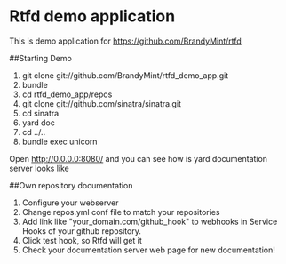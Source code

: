 # Rtfd demo application
This is demo application for https://github.com/BrandyMint/rtfd

##Starting Demo
1. git clone git://github.com/BrandyMint/rtfd_demo_app.git
2. bundle
3. cd rtfd_demo_app/repos
4. git clone git://github.com/sinatra/sinatra.git
5. cd sinatra
6. yard doc
7. cd ../..
8. bundle exec unicorn

Open http://0.0.0.0:8080/ and you can see how is yard documentation server looks like

##Own repository documentation
1. Configure your webserver
2. Change repos.yml conf file to match your repositories
3. Add link like "your_domain.com/github_hook" to webhooks in Service Hooks of your github repository.
4. Click test hook, so Rtfd will get it
5. Check your documentation server web page for new documentation!